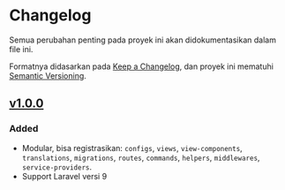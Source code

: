 # Changelog

Semua perubahan penting pada proyek ini akan didokumentasikan dalam file ini. 

Formatnya didasarkan pada [Keep a Changelog](https://keepachangelog.com/en/1.0.0/),
dan proyek ini mematuhi [Semantic Versioning](https://semver.org/spec/v2.0.0.html).

## [v1.0.0](https://github.com/kodepandai/laravel-modular/compare/62e6f25...v1.0.0)

### Added

- Modular, bisa registrasikan: `configs`, `views`, `view-components`, `translations`, `migrations`, `routes`, `commands`, `helpers`, `middlewares`, `service-providers`.
- Support Laravel versi 9
